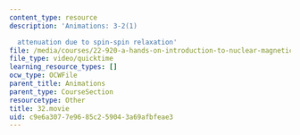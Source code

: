 ```yaml
---
content_type: resource
description: 'Animations: 3-2(1)

  attenuation due to spin-spin relaxation'
file: /media/courses/22-920-a-hands-on-introduction-to-nuclear-magnetic-resonance-january-iap-1997/c9e6a3077e9685c259043a69afbfeae3_32.movie
file_type: video/quicktime
learning_resource_types: []
ocw_type: OCWFile
parent_title: Animations
parent_type: CourseSection
resourcetype: Other
title: 32.movie
uid: c9e6a307-7e96-85c2-5904-3a69afbfeae3
---
```

